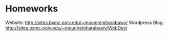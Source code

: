# Homeworks

Website: http://sites.bxmc.poly.edu/~mounirelgharabawy/
Wordpress Blog: http://sites.bxmc.poly.edu/~mounirelgharabawy/WebDev/
